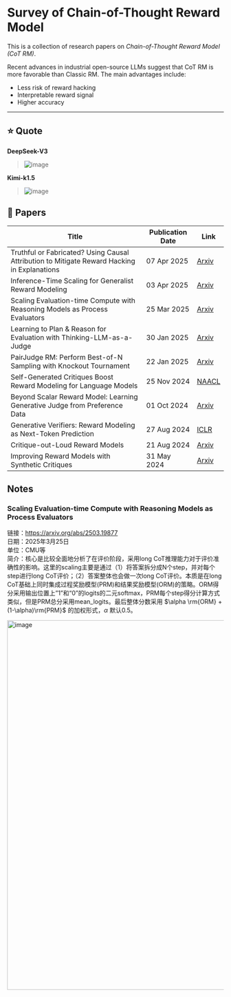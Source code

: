 # Survey of Chain-of-Thought Reward Model

This is a collection of research papers on *Chain-of-Thought Reward Model (CoT RM)*.

Recent advances in industrial open-source LLMs suggest that CoT RM is more favorable than Classic RM.
The main advantages include:
- Less risk of reward hacking
- Interpretable reward signal
- Higher accuracy

---

## ⭐ Quote

**DeepSeek-V3**
>![image](https://github.com/user-attachments/assets/5d2881df-055a-46cf-b6fa-cbd1d32932f5)

**Kimi-k1.5**
>![image](https://github.com/user-attachments/assets/c1cc4c45-7e10-4701-908f-225e9233924a)



## 📖 Papers  

| Title | Publication Date | Link |
|---------------------------------|------------------------|---------------------------------|
| Truthful or Fabricated? Using Causal Attribution to Mitigate Reward Hacking in Explanations | 07 Apr 2025 | [Arxiv](https://arxiv.org/abs/2504.05294) |
| Inference-Time Scaling for Generalist Reward Modeling | 03 Apr 2025 | [Arxiv](https://arxiv.org/abs/2504.02495) |
| Scaling Evaluation-time Compute with Reasoning Models as Process Evaluators | 25 Mar 2025 | [Arxiv](https://arxiv.org/abs/2503.19877) |
| Learning to Plan & Reason for Evaluation with Thinking-LLM-as-a-Judge | 30 Jan 2025 | [Arxiv](https://arxiv.org/abs/2501.18099)|
| PairJudge RM: Perform Best-of-N Sampling with Knockout Tournament | 22 Jan 2025 | [Arxiv](https://arxiv.org/abs/2501.13007)|
| Self-Generated Critiques Boost Reward Modeling for Language Models | 25 Nov 2024 | [NAACL](https://arxiv.org/abs/2411.16646) |
| Beyond Scalar Reward Model: Learning Generative Judge from Preference Data | 01 Oct 2024 | [Arxiv](https://arxiv.org/abs/2410.03742v2) |
| Generative Verifiers: Reward Modeling as Next-Token Prediction | 27 Aug 2024 | [ICLR](https://arxiv.org/abs/2408.15240)|
| Critique-out-Loud Reward Models | 21 Aug 2024 | [Arxiv](https://arxiv.org/abs/2408.11791) |
| Improving Reward Models with Synthetic Critiques | 31 May 2024 | [Arxiv](https://arxiv.org/abs/2405.20850) |


## Notes

### **Scaling Evaluation-time Compute with Reasoning Models as Process Evaluators**
链接：https://arxiv.org/abs/2503.19877 <br>
日期：2025年3月25日 <br>
单位：CMU等 <br>
简介：核心是比较全面地分析了在评价阶段，采用long CoT推理能力对于评价准确性的影响。这里的scaling主要是通过（1）将答案拆分成N个step，并对每个step进行long CoT评价；（2）答案整体也会做一次long CoT评价。本质是在long CoT基础上同时集成过程奖励模型(PRM)和结果奖励模型(ORM)的策略。ORM得分采用输出位置上”1”和“0”的logits的二元softmax，PRM每个step得分计算方式类似，但是PRM总分采用mean_logits。最后整体分数采用 $\alpha \rm{ORM} + (1-\alpha)\rm{PRM}$ 的加权形式，$\alpha$ 默认0.5。

<img width="860" alt="image" src="https://github.com/user-attachments/assets/bd55c2bd-1a51-4ed8-959f-4083f8c96145" />


